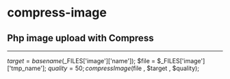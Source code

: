 # compress-image

## Php image upload with Compress

---------------------------------

$target 	= basename($_FILES['image']['name']);
$file 		= $_FILES['image']['tmp_name'];
$quality  = 50;
compressImage($file , $target , $quality);
